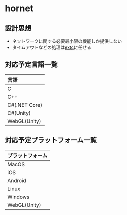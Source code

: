 # hornet

## 設計思想
- ネットワークに関する必要最小限の機能しか提供しない
- タイムアウトなどの処理は[extc](https://github.com/mskz-3110/extc)に任せる

## 対応予定言語一覧
|言語|
|:-|
|C|
|C++|
|C#(.NET Core)|
|C#(Unity)|
|WebGL(Unity)|

## 対応予定プラットフォーム一覧
|プラットフォーム|
|:-|
|MacOS|
|iOS|
|Android|
|Linux|
|Windows|
|WebGL(Unity)|
